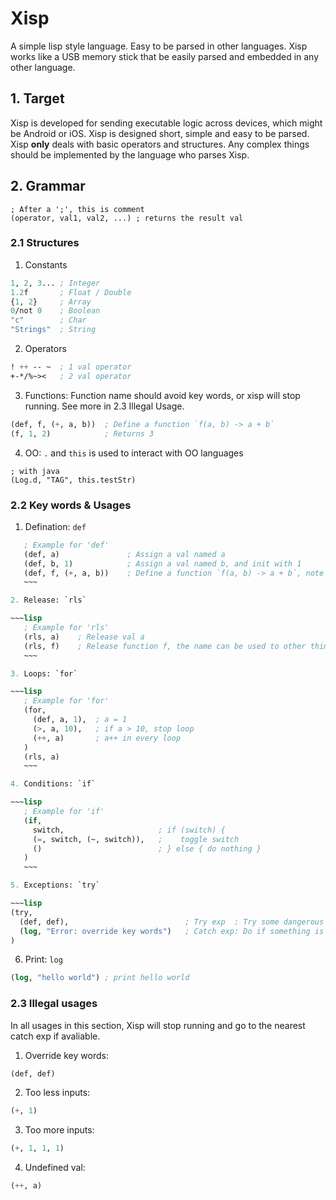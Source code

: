 # Xisp
A simple lisp style language. Easy to be parsed in other languages. Xisp works like a USB memory stick that be easily parsed and embedded in any other language.

## 1. Target
Xisp is developed for sending executable logic across devices, which might be Android or iOS. Xisp is designed short, simple and easy to be parsed. Xisp **only** deals with basic operators and structures. Any complex things should be  implemented by the language who parses Xisp.

## 2. Grammar
~~~
; After a ';', this is comment
(operator, val1, val2, ...) ; returns the result val
~~~
### 2.1 Structures
1. Constants

 ~~~lisp
1, 2, 3... ; Integer
1.2f       ; Float / Double
{1, 2}     ; Array
0/not 0    ; Boolean
"c"        ; Char
"Strings"  ; String
~~~

2. Operators

 ~~~lisp
! ++ -- ~  ; 1 val operator
+-*/%~><   ; 2 val operator
~~~

3. Functions:
 Function name should avoid key words, or xisp will stop running. See more in 2.3 Illegal Usage.
 
 ~~~lisp
 (def, f, (+, a, b))  ; Define a function `f(a, b) -> a + b`
 (f, 1, 2)            ; Returns 3
 ~~~
 
4. OO: `.` and `this` is used to interact with OO languages

 ~~~
 ; with java
 (Log.d, "TAG", this.testStr)
 ~~~
 

### 2.2 Key words & Usages
1. Defination: `def`

 ~~~lisp
	; Example for 'def'
	(def, a)               ; Assign a val named a
	(def, b, 1)            ; Assign a val named b, and init with 1
	(def, f, (+, a, b))    ; Define a function `f(a, b) -> a + b`, note all unassigned val will be treated as inputs for the function
	~~~ 

2. Release: `rls`

 ~~~lisp
	; Example for 'rls'
	(rls, a)    ; Release val a
	(rls, f)    ; Release function f, the name can be used to other things
	~~~

3. Loops: `for`

 ~~~lisp
	; Example for 'for'
	(for,
	  (def, a, 1),  ; a = 1
	  (>, a, 10),   ; if a > 10, stop loop
	  (++, a)       ; a++ in every loop 
	)
	(rls, a)
	~~~

4. Conditions: `if`

 ~~~lisp
	; Example for 'if'
	(if,
	  switch,                     ; if (switch) {
	  (=, switch, (~, switch)),   ;    toggle switch
	  ()                          ; } else { do nothing }
	)
	~~~

5. Exceptions: `try`

 ~~~lisp
 (try,
   (def, def),                          ; Try exp  : Try some dangerous things
   (log, "Error: override key words")   ; Catch exp: Do if something is wrong
 )
 ~~~
 
6. Print: `log`
 
 ~~~lisp
 (log, "hello world") ; print hello world
 ~~~ 

### 2.3 Illegal usages
In all usages in this section, Xisp will stop running and go to the nearest catch exp if avaliable.

1. Override key words:

 ~~~lisp
 (def, def)
 ~~~
 
2. Too less inputs:

 ~~~lisp
 (+, 1)
 ~~~
 
3. Too more inputs:

 ~~~lisp
 (+, 1, 1, 1)
 ~~~
 
4. Undefined val:
 
 ~~~lisp
 (++, a)
 ~~~